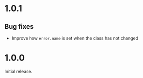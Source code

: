 # 1.0.1

## Bug fixes

- Improve how `error.name` is set when the class has not changed

# 1.0.0

Initial release.
